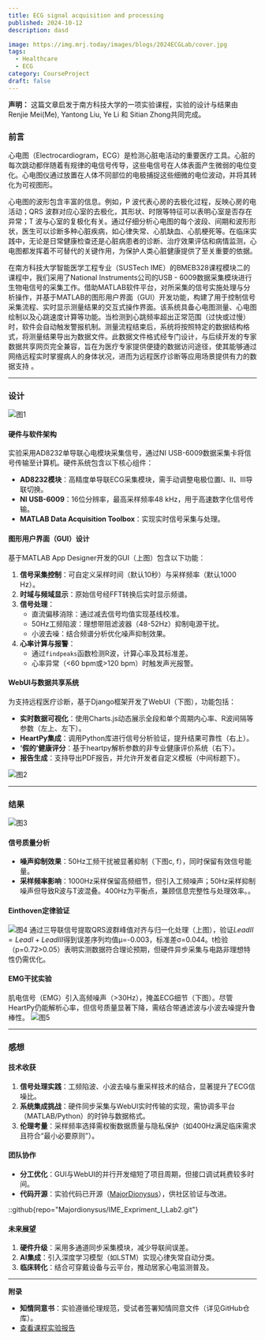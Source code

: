 ```yaml
---
title: ECG signal acquisition and processing
published: 2024-10-12
description: dasd

image: https://img.mrj.today/images/blogs/2024ECGLab/cover.jpg
tags:
  - Healthcare
  - ECG
category: CourseProject
draft: false
---
```

**声明：** 这篇文章启发于南方科技大学的一项实验课程，实验的设计与结果由Renjie Mei(Me), Yantong Liu, Ye Li 和 Sitian Zhong共同完成。

### 前言
心电图（Electrocardiogram，ECG）是检测心脏电活动的重要医疗工具。心脏的每次跳动都伴随着有规律的电信号传导，这些电信号在人体表面产生微弱的电位变化。心电图仪通过放置在人体不同部位的电极捕捉这些细微的电位波动，并将其转化为可视图形。

心电图的波形包含丰富的信息。例如，P 波代表心房的去极化过程，反映心房的电活动；QRS 波群对应心室的去极化，其形状、时限等特征可以表明心室是否存在异常；T 波与心室的复极化有关。通过仔细分析心电图的每个波段、间期和波形形状，医生可以诊断多种心脏疾病，如心律失常、心肌缺血、心肌梗死等。在临床实践中，无论是日常健康检查还是心脏病患者的诊断、治疗效果评估和病情监测，心电图都发挥着不可替代的关键作用，为保护人类心脏健康提供了至关重要的依据。

在南方科技大学智能医学工程专业（SUSTech IME）的BMEB328课程模块二的课程中，我们采用了National Instruments公司的USB - 6009数据采集模块进行生物电信号的采集工作。借助MATLAB软件平台，对所采集的信号实施处理与分析操作，并基于MATLAB的图形用户界面（GUI）开发功能，构建了用于控制信号采集流程、实时显示测量结果的交互式操作界面。该系统具备心电图测量、心电图绘制以及心跳速度计算等功能。当检测到心跳频率超出正常范围（过快或过慢）时，软件会自动触发警报机制。测量流程结束后，系统将按照特定的数据结构格式，将测量结果导出为数据文件。此数据文件格式经专门设计，与后续开发的专家数据共享网页完全兼容，旨在为医疗专家提供便捷的数据访问途径，使其能够通过网络远程实时掌握病人的身体状况，进而为远程医疗诊断等应用场景提供有力的数据支持 。

---

### 设计
![图1](https://img.mrj.today/images/blogs/2024ECGLab/Workflow.png)
#### 硬件与软件架构
实验采用AD8232单导联心电模块采集信号，通过NI USB-6009数据采集卡将信号传输至计算机。硬件系统包含以下核心组件：
- **AD8232模块**：高精度单导联ECG采集模块，需手动调整电极位置I、II、III导联切换。
- **NI USB-6009**：16位分辨率，最高采样频率48 kHz，用于高速数字化信号传输。
- **MATLAB Data Acquisition Toolbox**：实现实时信号采集与处理。

#### 图形用户界面（GUI）设计
基于MATLAB App Designer开发的GUI（上图）包含以下功能：
1. **信号采集控制**：可自定义采样时间（默认10秒）与采样频率（默认1000 Hz）。
2. **时域与频域显示**：原始信号经FFT转换后实时显示频谱。
3. **信号处理**：
   - 直流偏移消除：通过减去信号均值实现基线校准。
   - 50Hz工频陷波：理想带阻滤波器（48-52Hz）抑制电源干扰。
   - 小波去噪：结合频谱分析优化噪声抑制效果。
4. **心率计算与报警**：
   - 通过`findpeaks`函数检测R波，计算心率及其标准差。
   - 心率异常（<60 bpm或>120 bpm）时触发声光报警。

#### WebUI与数据共享系统
为支持远程医疗诊断，基于Django框架开发了WebUI（下图），功能包括：
- **实时数据可视化**：使用Charts.js动态展示全段和单个周期内心率、R波间隔等参数（左上、左下）。
- **HeartPy集成**：调用Python库进行信号分析验证，提升结果可靠性（右上）。
- **‘假的’健康评分**：基于heartpy解析参数的非专业健康评价系统（右下）。
- **报告生成**：支持导出PDF报告，并允许开发者自定义模板（中间标题下）。

![图2](https://img.mrj.today/images/blogs/2024ECGLab/WebUI.png)

---

### 结果
![图3](https://img.mrj.today/images/blogs/2024ECGLab/Integrated.png)
#### 信号质量分析
- **噪声抑制效果**：50Hz工频干扰被显著抑制（下图c, f），同时保留有效信号能量。
- **采样频率影响**：1000Hz采样保留高频细节，但引入工频噪声；50Hz采样抑制噪声但导致R波与T波混叠。400Hz为平衡点，兼顾信息完整性与处理效率。。

#### Einthoven定律验证
![图4](https://img.mrj.today/images/blogs/2024ECGLab/3leads.png)
通过三导联信号提取QRS波群峰值对齐与归一化处理（上图），验证$LeadII = LeadI + LeadIII$得到误差序列均值μ=-0.003，标准差σ=0.044。t检验（p=0.72>0.05）表明实测数据符合理论预期，但硬件异步采集与电路非理想特性仍需优化。

#### EMG干扰实验
肌电信号（EMG）引入高频噪声（>30Hz），掩盖ECG细节（下图）。尽管HeartPy仍能解析心率，但信号质量显著下降，需结合带通滤波与小波去噪提升鲁棒性。
![图5](https://img.mrj.today/images/blogs/2024ECGLab/WithEMG.png)

---

### 感想
#### 技术收获
1. **信号处理实践**：工频陷波、小波去噪与重采样技术的结合，显著提升了ECG信噪比。
2. **系统集成挑战**：硬件同步采集与WebUI实时传输的实现，需协调多平台（MATLAB/Python）的时钟与数据格式。
3. **伦理考量**：采样频率选择需权衡数据质量与隐私保护（如400Hz满足临床需求且符合“最小必要原则”）。

#### 团队协作
- **分工优化**：GUI与WebUI的并行开发缩短了项目周期，但接口调试耗费较多时间。
- **代码开源**：实验代码已开源（[MajorDionysus](https://github.com/Majordionysus/IME_Expriment_I_Lab2.git)），供社区验证与改进。

::github{repo="Majordionysus/IME_Expriment_I_Lab2.git"}

#### 未来展望
1. **硬件升级**：采用多通道同步采集模块，减少导联间误差。
2. **AI集成**：引入深度学习模型（如LSTM）实现心律失常自动分类。
3. **临床转化**：结合可穿戴设备与云平台，推动居家心电监测普及。

---

**附录**
- **知情同意书**：实验遵循伦理规范，受试者签署知情同意文件（详见GitHub仓库）。
- [查看课程实验报告](https://img.mrj.today/images/blogs/2024ECGLab/report.pdf)







